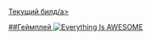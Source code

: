 
<a href="https://github.com/nirasu-git/Falling/releases/tag/v0.2-alpha"> Текущий билд/a>

##Геймплей
[![Everything Is AWESOME](https://user-images.githubusercontent.com/74206629/118289816-64188500-b4de-11eb-9c25-a629f5f5d73c.png)](https://www.youtube.com/watch?v=B2Fe99t8vbM "Falling ")
